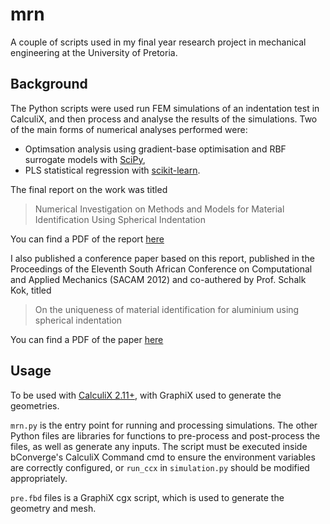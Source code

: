 # mrn
A couple of scripts used in my final year research project in mechanical engineering at the University of Pretoria.


## Background
The Python scripts were used run FEM simulations of an indentation test in CalculiX, and then process and analyse the results of the simulations. Two of the main forms of numerical analyses performed were:
* Optimsation analysis using gradient-base optimisation and RBF surrogate models with [SciPy](https://www.scipy.org/),
* PLS statistical regression with [scikit-learn](http://scikit-learn.org/).


The final report on the work was titled

> Numerical Investigation on Methods and Models for Material Identification Using Spherical Indentation

You can find a PDF of the report [here](https://github.com/nickkossolapov/mrn/blob/master/final_report.pdf)


I also published a conference paper based on this report, published in the Proceedings of the Eleventh South African Conference on Computational and Applied Mechanics (SACAM 2012) and co-authered by Prof. Schalk Kok, titled

> On the uniqueness of material identification for aluminium using spherical indentation

You can find a PDF of the paper [here](https://github.com/nickkossolapov/mrn/blob/master/sacam_paper.pdf)


## Usage
To be used with [CalculiX 2.11+](http://www.calculix.de/), with GraphiX used to generate the geometries.

```mrn.py``` is the entry point for running and processing simulations. The other Python files are libraries for functions to pre-process and post-process the files, as well as generate any inputs. The script must be executed inside bConverge's CalculiX Command cmd to ensure the environment variables are correctly configured, or ```run_ccx``` in ```simulation.py``` should be modified appropriately.

```pre.fbd``` files is a GraphiX cgx script, which is used to generate the geometry and mesh.
